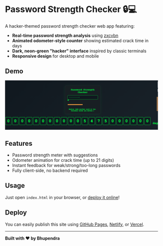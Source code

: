 # Password Strength Checker 🔒💻

A hacker-themed password strength checker web app featuring:

- **Real-time password strength analysis** using [zxcvbn](https://github.com/dropbox/zxcvbn)
- **Animated odometer-style counter** showing estimated crack time in days
- **Dark, neon-green "hacker" interface** inspired by classic terminals
- **Responsive design** for desktop and mobile

## Demo

![screenshot](screenshot.png)

## Features

- Password strength meter with suggestions
- Odometer animation for crack time (up to 21 digits)
- Instant feedback for weak/strong/too-long passwords
- Fully client-side, no backend required

## Usage

Just open `index.html` in your browser, or [deploy it online](https://pages.github.com/)!

## Deploy

You can easily publish this site using [GitHub Pages](https://pages.github.com/), [Netlify](https://netlify.com/), or [Vercel](https://vercel.com/).

---

**Built with ❤️ by Bhupendra**
